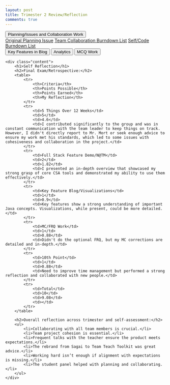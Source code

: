 ```yaml
---
layout: post
title: Trimester 2 Review/Reflection
comments: true
---
```


<head>
    <meta charset="UTF-8">
    <meta name="viewport" content="width=device-width, initial-scale=1.0">
    <title>5 Things I Did Over 12 Weeks</title>
    <link rel="stylesheet" href="styles.css">
</head>
<body>
    <nav>
        <div class="dropdown">
            <button class="btn">Planning/Issues and Collaboration Work</button>
            <div class="dropdown-content">
                <a href="https://github.com/CSA-Coders-2025/Planning-Repository-Issue-House-/issues/79#issuecomment-2516306428">Original Planning Issue</a>
                <a href="https://github.com/CSA-Coders-2025/Planning-Repository-Issue-House-/issues/45#issuecomment-2494320514">Team Collaboration Burndown List</a>
                <a href="https://github.com/DavidL0914/DavidCSA2025/issues/10#issuecomment-2654431740">Self/Code Burndown List</a>
            </div>
        </div>
        <button class="btn" onclick="window.location.href='https://github.com/DavidL0914/DavidCSA2025/issues/13'>Full Stack Feature Demo/N@TM</button>
        <button class="btn" onclick="window.location.href='https://davidl0914.github.io/DavidCSA2025/2025/03/03/FinalReview_IPYNB_2_.html'">Key Features in Blog</button>
        <button class="btn" onclick="window.location.href='https://github.com/DavidL0914/DavidCSA2025/issues/12'">Analytics</button>
        <button class="btn" onclick="window.location.href='https://davidl0914.github.io/DavidCSA2025/2025/03/03/MCFinalReview_IPYNB_2_.html'">MCQ Work</button>
    </nav>
    
    <div class="content">
        <h1>Self Reflection</h1>
        <h2>Final Exam/Retrospective:</h2>
        <table>
            <tr>
                <th>Criteria</th>
                <th>Points Possible</th>
                <th>Points Earned</th>
                <th>My Reflection</th>
            </tr>
            <tr>
                <td>5 Things Over 12 Weeks</td>
                <td>5</td>
                <td>4.6</td>
                <td>I contributed significantly to the group and was in constant communication with the team leader to keep things on track. However, I didn't directly report to Mr. Mort or seek enough advice to ensure my work met his standards, which led to some issues with cohesiveness and collaboration in the project.</td>
            </tr>
            <tr>
                <td>Full Stack Feature Demo/N@TM</td>
                <td>2</td>
                <td>1.82</td>
                <td>I presented an in-depth overview that showcased my strong grasp of core CSA tools and demonstrated my ability to use them effectively.</td>
            </tr>
            <tr>
                <td>Key Feature Blog/Visualizations</td>
                <td>1</td>
                <td>0.9</td>
                <td>Key features show a strong understanding of important Java concepts. Visualizations, while present, could be more detailed.</td>
            </tr>
            <tr>
                <td>MC/FRQ Work</td>
                <td>1</td>
                <td>0.88</td>
                <td>Didn't do the optional FRQ, but my MC corrections are detailed and in-depth.</td>
            </tr>
            <tr>
                <td>10th Point</td>
                <td>1</td>
                <td>0.88</td>
                <td>Need to improve time management but performed a strong reflection and collaborated with new people.</td>
            </tr>
            <tr>
                <td>Total</td>
                <td>10</td>
                <td>9.08</td>
                <td></td>
            </tr>
        </table>

        <h2>Overall reflection across trimester and self-assessment:</h2>
        <ul>
            <li>Collaborating with all team members is crucial.</li>
            <li>Team project cohesion is essential.</li>
            <li>Frequent talks with the teacher ensure the product meets expectations.</li>
            <li>The rebrand from Sagai to Team Teach Toolkit was great advice.</li>
            <li>Working hard isn’t enough if alignment with expectations is missing.</li>
            <li>The student panel helped with planning and collaborating.</li>
        </ul>
    </div>
</body>
</html>

